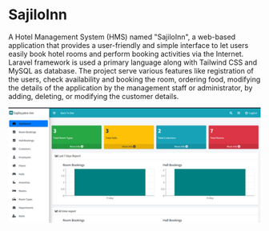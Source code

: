 # SajiloInn
A Hotel Management System (HMS) named "SajiloInn", a web-based application that provides a user-friendly and simple interface to let users easily book hotel rooms and perform booking activities via the Internet. Laravel framework is used a primary language along with Tailwind CSS and MySQL as database. The project serve various features like registration of the users, check availability and booking the room, ordering food, modifying the details of the application by the management staff or administrator, by adding, deleting, or modifying the customer details.


![Home](https://github.com/Sophiya15/SajiloInn/blob/main/hms/storage/app/public/images/display_image/Home.png)
